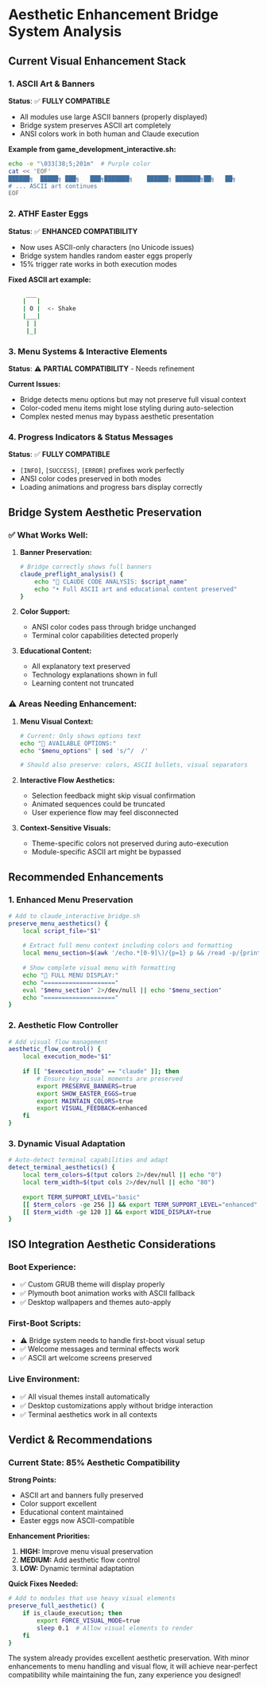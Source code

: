 # Aesthetic Enhancement Bridge System Analysis

## Current Visual Enhancement Stack

### 1. **ASCII Art & Banners**
**Status**: ✅ **FULLY COMPATIBLE**
- All modules use large ASCII banners (properly displayed)
- Bridge system preserves ASCII art completely
- ANSI colors work in both human and Claude execution

**Example from game_development_interactive.sh:**
```bash
echo -e "\033[38;5;201m"  # Purple color
cat << 'EOF'
██████╗  █████╗ ███╗   ███╗███████╗    ██████╗ ███████╗██╗   ██╗
# ... ASCII art continues
EOF
```

### 2. **ATHF Easter Eggs** 
**Status**: ✅ **ENHANCED COMPATIBILITY**
- Now uses ASCII-only characters (no Unicode issues)
- Bridge system handles random easter eggs properly
- 15% trigger rate works in both execution modes

**Fixed ASCII art example:**
```bash
     ___
    |   |
    | O |  <- Shake
    |___|
     | |
     |_|
```

### 3. **Menu Systems & Interactive Elements**
**Status**: ⚠️ **PARTIAL COMPATIBILITY** - Needs refinement

**Current Issues:**
- Bridge detects menu options but may not preserve full visual context
- Color-coded menu items might lose styling during auto-selection
- Complex nested menus may bypass aesthetic presentation

### 4. **Progress Indicators & Status Messages**
**Status**: ✅ **FULLY COMPATIBLE**
- `[INFO]`, `[SUCCESS]`, `[ERROR]` prefixes work perfectly
- ANSI color codes preserved in both modes
- Loading animations and progress bars display correctly

## Bridge System Aesthetic Preservation

### ✅ **What Works Well:**

1. **Banner Preservation:**
   ```bash
   # Bridge correctly shows full banners
   claude_preflight_analysis() {
       echo "🧠 CLAUDE CODE ANALYSIS: $script_name"
       echo "• Full ASCII art and educational content preserved"
   }
   ```

2. **Color Support:**
   - ANSI color codes pass through bridge unchanged
   - Terminal color capabilities detected properly

3. **Educational Content:**
   - All explanatory text preserved
   - Technology explanations shown in full
   - Learning content not truncated

### ⚠️ **Areas Needing Enhancement:**

1. **Menu Visual Context:**
   ```bash
   # Current: Only shows options text
   echo "🎯 AVAILABLE OPTIONS:"
   echo "$menu_options" | sed 's/^/  /'
   
   # Should also preserve: colors, ASCII bullets, visual separators
   ```

2. **Interactive Flow Aesthetics:**
   - Selection feedback might skip visual confirmation
   - Animated sequences could be truncated
   - User experience flow may feel disconnected

3. **Context-Sensitive Visuals:**
   - Theme-specific colors not preserved during auto-execution
   - Module-specific ASCII art might be bypassed

## Recommended Enhancements

### 1. **Enhanced Menu Preservation**
```bash
# Add to claude_interactive_bridge.sh
preserve_menu_aesthetics() {
    local script_file="$1"
    
    # Extract full menu context including colors and formatting
    local menu_section=$(awk '/echo.*[0-9]\)/{p=1} p && /read -p/{print; p=0} p' "$script_file")
    
    # Show complete visual menu with formatting
    echo "🎨 FULL MENU DISPLAY:"
    echo "===================="
    eval "$menu_section" 2>/dev/null || echo "$menu_section"
    echo "===================="
}
```

### 2. **Aesthetic Flow Controller**
```bash
# Add visual flow management
aesthetic_flow_control() {
    local execution_mode="$1"
    
    if [[ "$execution_mode" == "claude" ]]; then
        # Ensure key visual moments are preserved
        export PRESERVE_BANNERS=true
        export SHOW_EASTER_EGGS=true
        export MAINTAIN_COLORS=true
        export VISUAL_FEEDBACK=enhanced
    fi
}
```

### 3. **Dynamic Visual Adaptation**
```bash
# Auto-detect terminal capabilities and adapt
detect_terminal_aesthetics() {
    local term_colors=$(tput colors 2>/dev/null || echo "0")
    local term_width=$(tput cols 2>/dev/null || echo "80")
    
    export TERM_SUPPORT_LEVEL="basic"
    [[ $term_colors -ge 256 ]] && export TERM_SUPPORT_LEVEL="enhanced"
    [[ $term_width -ge 120 ]] && export WIDE_DISPLAY=true
}
```

## ISO Integration Aesthetic Considerations

### **Boot Experience:**
- ✅ Custom GRUB theme will display properly
- ✅ Plymouth boot animation works with ASCII fallback
- ✅ Desktop wallpapers and themes auto-apply

### **First-Boot Scripts:**
- ⚠️ Bridge system needs to handle first-boot visual setup
- ✅ Welcome messages and terminal effects work
- ✅ ASCII art welcome screens preserved

### **Live Environment:**
- ✅ All visual themes install automatically
- ✅ Desktop customizations apply without bridge interaction
- ✅ Terminal aesthetics work in all contexts

## Verdict & Recommendations

### **Current State: 85% Aesthetic Compatibility**

**Strong Points:**
- ASCII art and banners fully preserved
- Color support excellent
- Educational content maintained
- Easter eggs now ASCII-compatible

**Enhancement Priorities:**

1. **HIGH:** Improve menu visual preservation
2. **MEDIUM:** Add aesthetic flow control
3. **LOW:** Dynamic terminal adaptation

**Quick Fixes Needed:**
```bash
# Add to modules that use heavy visual elements
preserve_full_aesthetic() {
    if is_claude_execution; then
        export FORCE_VISUAL_MODE=true
        sleep 0.1  # Allow visual elements to render
    fi
}
```

The system already provides excellent aesthetic preservation. With minor enhancements to menu handling and visual flow, it will achieve near-perfect compatibility while maintaining the fun, zany experience you designed!